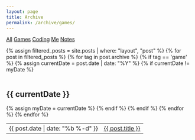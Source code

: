 ```yaml
---
layout: page
title: Archive
permalink: /archive/games/
---
```


<div class="post-banner" style="background-image:linear-gradient(-45deg, #B85959, #B3CECB, #415974, #59586B, #B7C0C9)"></div>

<section class="archive-post-list">

  <p class="archive-categories">
    <a href="/archive/">All</a>
    <a class="selected" href="/archive/games/">Games</a>
    <a href="/archive/coding/">Coding</a>
    <a href="/archive/me/">Me</a>
    <a href="/archive/notes/">Notes</a>
  </p>

  <table>
  {% assign filtered_posts = site.posts | where: "layout", "post" %}
  {% for post in filtered_posts %}
    {% for tag in post.archive %}
      {% if tag == 'game' %}
        {% assign currentDate = post.date | date: "%Y" %}
        {% if currentDate != myDate %}
          </table>
          <h1>{{ currentDate }}</h1>
          <table class="archive-list">
          {% assign myDate = currentDate %}
        {% endif %}
        <tr>
          <td class="date-text">{{ post.date | date: "%b %-d" }}</td>
          <td><a href="{{ post.url }}">{{ post.title }}</a></td>
        </tr>
      {% endif %}
    {% endfor %}
  {% endfor %}
  </table>
</section>

